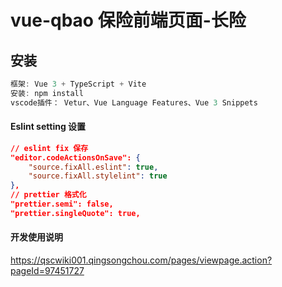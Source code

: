 # vue-qbao 保险前端页面-长险

## 安装

```js
框架: Vue 3 + TypeScript + Vite
安装: npm install
vscode插件： Vetur、Vue Language Features、Vue 3 Snippets
```

#### Eslint setting 设置

```json
// eslint fix 保存
"editor.codeActionsOnSave": {
    "source.fixAll.eslint": true,
    "source.fixAll.stylelint": true
},
// prettier 格式化
"prettier.semi": false,
"prettier.singleQuote": true,
```

#### 开发使用说明

https://qscwiki001.qingsongchou.com/pages/viewpage.action?pageId=97451727
